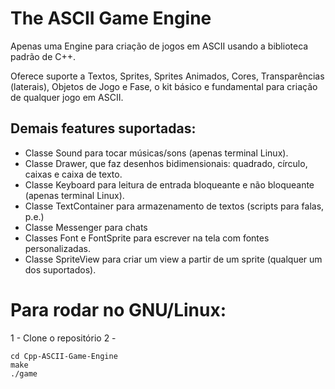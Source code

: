 # The ASCII Game Engine
Apenas uma Engine para criação de jogos em ASCII usando a biblioteca padrão de C++.

Oferece suporte a Textos, Sprites, Sprites Animados, Cores, Transparências (laterais), Objetos de Jogo e Fase, o kit básico e fundamental para criação de qualquer jogo em ASCII. 

## Demais features suportadas: 
 - Classe Sound para tocar músicas/sons (apenas terminal Linux).
 - Classe Drawer, que faz desenhos bidimensionais: quadrado, círculo, caixas e caixa de texto.
 - Classe Keyboard para leitura de entrada bloqueante e não bloqueante (apenas terminal Linux).
 - Classe TextContainer para armazenamento de textos (scripts para falas, p.e.)
 - Classe Messenger para chats
 - Classes Font e FontSprite para escrever na tela com fontes personalizadas.
 - Classe SpriteView para criar um view a partir de um sprite (qualquer um dos suportados).

# Para rodar no GNU/Linux:
1 - Clone o repositório
2 - 
```shell
cd Cpp-ASCII-Game-Engine
make
./game
```
